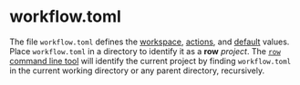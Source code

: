 # workflow.toml

The file `workflow.toml` defines the [workspace](workspace.md),
[actions](action/index.md), and [default](default.md) values. Place
`workflow.toml` in a directory to identify it as a **row** *project*.
The [`row` command line tool](../row/index.md) will identify the current project
by finding `workflow.toml` in the current working directory or any parent directory,
recursively.
